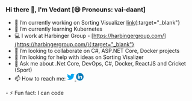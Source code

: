 ### Hi there 👋, I'm Vedant [😄 Pronouns: vai-daant]

<!--
**KoditkarVedant/KoditkarVedant** is a ✨ _special_ ✨ repository because its `README.md` (this file) appears on your GitHub profile.

Here are some ideas to get you started:
-->
- 🔭 I’m currently working on Sorting Visualizer [link](https://vedant-sorting-visualizer.netlify.app/){:target="_blank"}
- 🌱 I’m currently learning Kubernetes
- 💻 I work at Harbinger Group - [https://harbingergroup.com/](https://harbingergroup.com/){:target="_blank"}
- 👯 I’m looking to collaborate on C#, ASP.NET Core, Docker projects
- 🤔 I’m looking for help with ideas on Sorting Visalizer
- 💬 Ask me about .Net Core, DevOps, C#, Docker, ReactJS and Cricket (Sport)
- 📫 How to reach me: <a href="https://twitter.com/vedantkoditkar" target="_blank" alt="twitter">
  <img src="https://raw.githubusercontent.com/KoditkarVedant/KoditkarVedant/master/twitter.svg" width="20" height="20" />
</a> <a href="https://www.linkedin.com/in/vedantkoditkar" target="_blank" alt="linkedin">
  <img src="https://raw.githubusercontent.com/KoditkarVedant/KoditkarVedant/master/linkedin.svg" width="20" height="20" />
</a>
- ⚡ Fun fact: I can code
